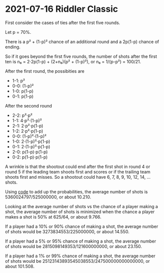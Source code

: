 2021-07-16 Riddler Classic
==========================
First consider the cases of ties after the first five rounds.

Let p = 70%.

There is a p² + (1-p)² chance of an additional round and a 2p(1-p) chance
of ending.

So if it goes beyond the first five rounds, the number of shots after the
first ten is n₆ = 2⋅2p(1-p) + (2+n₆)(p² + (1-p)²), or n₆ = 1/(p-p²) = 100/21.

After the first round, the possibities are
* 1-1: p²
* 0-0: (1-p)²
* 1-0: p(1-p)
* 0-1: p(1-p)

After the second round
* 2-2: p²⋅p²
* 1-1: 4⋅p²⋅(1-p)²
* 2-1: 2⋅p²⋅p(1-p)
* 1-2: 2⋅p²⋅p(1-p)
* 0-0: (1-p)²⋅(1-p)²
* 1-0: 2⋅(1-p)²⋅p(1-p)
* 0-1: 2⋅(1-p)²⋅p(1-p)
* 2-0: p(1-p)⋅p(1-p)
* 0-2: p(1-p)⋅p(1-p)

A wrinkle is that the shootout could end after the first shot in round 4
or round 5 if the leading team shoots first and scores or if the trailing
team shoots first and misses.  So a shootout could have 6, 7, 8, 9, 10, 12,
14, ... shots.

Using [code](20210716c.hs) to add up the probabilities, the average number
of shots is 5360024797/525000000, or about 10.210.

Looking at the average number of shots vs the chance of a player making a
shot, the average number of shots is minimized when the chance a player makes
a shot is 50% at 625/64, or about 9.766.

If a player had a 10% or 90% chance of making a shot, the average number of
shots would be 3273834553/225000000, or about 14.550.

If a player had a 5% or 95% chance of making a shot, the average number of
shots would be 2815098149353/121600000000, or about 23.150.

If a player had a 1% or 99% chance of making a shot, the average number of
shots would be 25123143893545038553/247500000000000000, or about 101.508.
